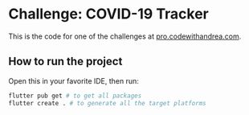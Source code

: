 # Challenge: COVID-19 Tracker

This is the code for one of the challenges at [pro.codewithandrea.com](https://pro.codewithandrea.com/).

## How to run the project

Open this in your favorite IDE, then run:

```zsh
flutter pub get # to get all packages
flutter create . # to generate all the target platforms
```